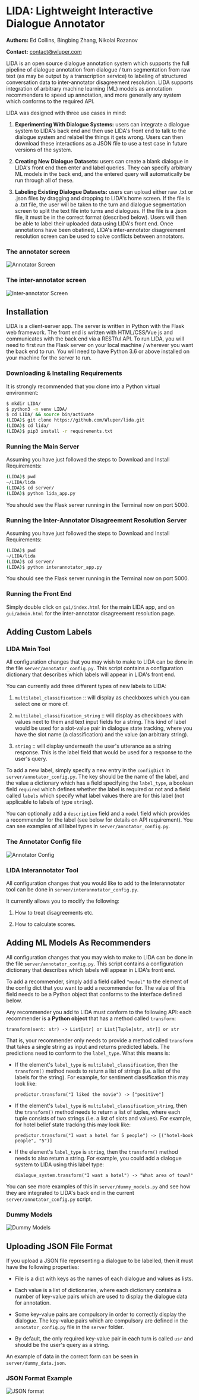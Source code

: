 # LIDA: Lightweight Interactive Dialogue Annotator

**Authors:** Ed Collins, Bingbing Zhang, Nikolai Rozanov

**Contact:** contact@wluper.com

LIDA is an open source dialogue annotation system which supports the full
pipeline of dialogue annotation from dialogue / turn segmentation from raw
text (as may be output by a transcription service) to labeling of structured
conversation data to inter-annotator disagreement resolution. LIDA supports
integration of arbitrary machine learning (ML) models as annotation recommenders
to speed up annotation, and more generally any system which conforms to the
required API.

LIDA was designed with three use cases in mind:

1. **Experimenting With Dialogue Systems:** users can integrate a dialogue
   system to LIDA's back end and then use LIDA's front end to talk to the
   dialogue system and relabel the things it gets wrong. Users can then download
   these interactions as a JSON file to use a test case in future versions of
   the system.

2. **Creating New Dialogue Datasets:** users can create a blank dialogue in
   LIDA's front end then enter and label queries. They can specify arbitrary
   ML models in the back end, and the entered query will automatically be
   run through all of these.

3. **Labeling Existing Dialogue Datasets:** users can upload either raw .txt or
   .json files by dragging and dropping to LIDA's home screen. If the file is
   a .txt file, the user will be taken to the turn and dialogue segmentation
   screen to split the text file into turns and dialogues. If the file is a
   .json file, it must be in the correct format (described below). Users will
   then be able to label their uploaded data using LIDA's front end. Once
   annotations have been obatined, LIDA's inter-annotator disagreement resolution
   screen can be used to solve conflicts between annotators.

### The annotator screen

![Annotator Screen](images/ann.png)


### The inter-annotator screen
![Inter-annotator Screen](images/inn.png)

## Installation

LIDA is a client-server app. The server is written in Python with the Flask
web framework. The front end is written with HTML/CSS/Vue js and communicates
with the back end via a RESTful API. To run LIDA, you will need to first run the
Flask server on your local machine / wherever you want the back end to run.
You will need to have Python 3.6 or above installed on your machine for the
server to run.

### Downloading & Installing Requirements

It is strongly recommended that you clone into a Python virtual environment:

```bash
$ mkdir LIDA/
$ python3 -m venv LIDA/
$ cd LIDA/ && source bin/activate
(LIDA)$ git clone https://github.com/Wluper/lida.git
(LIDA)$ cd lida/
(LIDA)$ pip3 install -r requirements.txt
```

### Running the Main Server

Assuming you have just followed the steps to Download and Install Requirements:

```bash
(LIDA)$ pwd
~/LIDA/lida
(LIDA)$ cd server/
(LIDA)$ python lida_app.py
```

You should see the Flask server running in the Terminal now on port 5000.


### Running the Inter-Annotator Disagreement Resolution Server

Assuming you have just followed the steps to Download and Install Requirements:

```bash
(LIDA)$ pwd
~/LIDA/lida
(LIDA)$ cd server/
(LIDA)$ python interannotator_app.py
```

You should see the Flask server running in the Terminal now on port 5000.

### Running the Front End

Simply double click on `gui/index.html` for the main LIDA app, and on `gui/admin.html`
for the inter-annotator disagreement resolution page.


## Adding Custom Labels

### LIDA Main Tool
All configuration changes that you may wish to make to LIDA can be done in the
file `server/annotator_config.py`. This script contains a configuration dictionary that describes which labels will appear in LIDA's front end.

You can currently add three different types of new labels to LIDA:

1. `multilabel_classification` :: will display as checkboxes which you can
   select one or more of.

2. `multilabel_classification_string` :: will display as checkboxes with values
   next to them and text input fields for a string. This kind of label would
   be used for a slot-value pair in dialogue state tracking, where you have
   the slot name (a classification) and the value (an arbitrary string).

3. `string` :: will display underneath the user's utterance as a string
   response. This is the label field that would be used for a response to the
   user's query.

To add a new label, simply specify a new entry in the `configDict` in
`server/annotator_config.py`.  The key should be the name of the label, and the
value a dictionary which has a field specifying the `label_type`, a boolean
field `required` which defines whether the label is required or not and a field
called `labels` which specify what label values there are for this label (not
applicable to labels of type `string`).

You can optionally add a `description` field and a `model` field which provides
a recommender for the label (see below for details on API requirement). You can
see examples of all label types in `server/annotator_config.py`.

### The Annotator Config file
![Annotator Config](images/ann_conf.png)

### LIDA Interannotator Tool

All configuration changes that you would like to add to the Interannotator tool can be done in `server/interannotator_config.py`.

It currently allows you to modify the following:

1. How to treat disagreements etc.

2. How to calculate scores.

## Adding ML Models As Recommenders

All configuration changes that you may wish to make to LIDA can be done in the
file `server/annotator_config.py`. This script contains a configuration
dictionary that describes which labels will appear in LIDA's front end.

To add a recommender, simply add a field called `"model"` to the element of the
config dict that you want to add a recommender for. The value of this field
needs to be a Python object that conforms to the interface defined below.

Any recommender you add to LIDA must conform to the following API: each
recommender is a **Python object** that has a method called `transform`:

`transform(sent: str) -> List[str] or List[Tuple[str, str]] or str`

That is, your recommender only needs to provide a method called `transform` that
takes a single string as input and returns predicted labels. The predictions
need to conform to the `label_type`. What this means is:

* If the element's `label_type` is `multilabel_classification`, then the
  `transform()` method needs to return a list of strings (i.e. a list of
  the labels for the string). For example, for sentiment classification this
  may look like:

  `predictor.transform("I liked the movie") -> ["positive"]`

* If the element's `label_type` is `multilabel_classification_string`, then the
  `transform()` method needs to return a list of tuples, where each tuple
  consists of two strings (i.e. a list of slots and values). For example, for
  hotel belief state tracking this may look like:

  `predictor.transform("I want a hotel for 5 people") -> [("hotel-book people", "5")]`

* If the element's `label_type` is `string`, then the `transform()` method needs
  to also return a string. For example, you could add a dialogue system to LIDA
  using this label type:

  `dialogue_system.transform("I want a hotel") -> "What area of town?"`

You can see more examples of this in `server/dummy_models.py` and see how they
are integrated to LIDA's back end in the current `server/annotator_config.py`
script.

### Dummy Models
![Dummy Models](images/models.png)

## Uploading JSON File Format

If you upload a JSON file representing a dialogue to be labelled, then it must
have the following properties:

* File is a dict with keys as the names of each dialogue and values as lists.

* Each value is a list of dictionaries, where each dictionary contains a number
  of key-value pairs which are used to display the dialogue data for annotation.

* Some key-value pairs are compulsory in order to correctly display the
  dialogue. The key-value pairs which are compulsory are defined in the
  `annotator_config.py` file in the `server` folder.

* By default, the only required key-value pair in each turn is called
  `usr` and should be the user's query as a string.

An example of data in the correct form can be seen in `server/dummy_data.json`.

### JSON Format Example
![JSON format](images/ann_conf.png)

